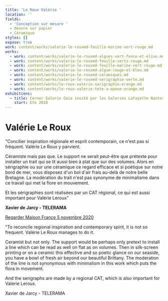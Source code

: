 ```yaml
---
title: 'Le Roux Valérie '
location: ''
fields:
  - 'Conception sur mesure '
  - Oeuvre sur papier
  - Céramique
styles: []
expose: true
work: content/works/valerie-le-rouxmd-feuille-marine-vert-rouge.md
works:
  - work: content/works/valerie-le-rouxmd-algues-vert-fonce-et-olive.md
  - work: content/works/valerie-le-rouxmd-feuille-verts-rouge.md
  - work: content/works/valerie-le-rouxmd-feuille-marine-vert-rouge.md
  - work: content/works/valerie-le-rouxmd-algue-rouge-et-bleu.md
  - work: content/works/valerie-le-rouxmd-ceramiques.md
  - work: content/works/valerie-le-rouxmd-serigraphie-verte.md
  - work: content/works/le-roux-valerie-serigraphie-orange.md
  - work: content/works/le-roux-valerie-tete-a-queue-orange.md
exhibitions:
  - title: Corner Galerie Gaia invité par les Galeries Lafayette Nantes Decré
    start: Eté 2018
---
```


# Valérie Le Roux

"Concilier inspiration régionale et esprit contemporain, ce n'est pas si fréquent. Valérie Le Roux y parvient.

Céramiste mais pas que. Le support ne serait peut-être que prétexte pour installer un trait qui se lit aussi bien à plat que sur des volumes. Alors en sérigraphie ou sur une céramique ce regard efficace et si poétique sur notre bord de mer, vous disposez d'un bol d'air frais au-delà de notre belle Bretagne. La modération du trait n'est pas synonyme de minimalisme dans ce travail qui met la flore en mouvement.

Et les sérigraphies sont réalisées par un CAT régional, ce qui est aussi important pour Valérie Leroux"

**Xavier de Jarcy - TELERAMA**

[Regarder Maison France 5 novembre 2020](https://www.france.tv/france-5/la-maison-france-5/2007295-concarneau.html "valerie leroux maison farnce 5")

"To reconcile regional inspiration and contemporary spirit, it is not so frequent. Valérie Le Roux manages to do it.

Ceramist but not only. The support would be perhaps only pretext to install a line which can be read as well on flat as on volumes. Then in silk-screen printing or on a ceramic this effective and so poetic glance on our seaside, you have a bowl of fresh air beyond our beautiful Brittany. The moderation of the line is not synonymous with minimalism in this work which puts the flora in movement.

And the serigraphs are made by a regional CAT, which is also important for Valerie Leroux.

Xavier de Jarcy - TELERAMA
